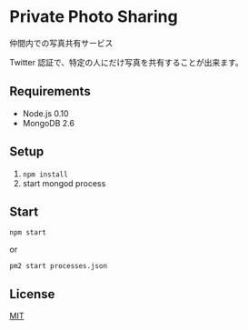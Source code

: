 Private Photo Sharing
=====================

仲間内での写真共有サービス

Twitter 認証で、特定の人にだけ写真を共有することが出来ます。

Requirements
------------
* Node.js 0.10
* MongoDB 2.6

Setup
-----
1. `npm install`
1. start mongod process

Start
-----
```
npm start
```

or

```
pm2 start processes.json
```

License
-------
[MIT](LICENSE)
